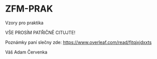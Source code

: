 # ZFM-PRAK
Vzory pro praktika

VŠE PROSÍM PATŘIČNĚ CITUJTE!

Poznámky paní slečny zde: https://www.overleaf.com/read/fjtqjxjdxxts

Váš Adam Červenka
